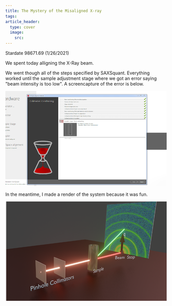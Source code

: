 ```yaml
---
title: The Mystery of the Misaligned X-ray
tags: 
article_header:
  type: cover
  image:
    src:
---
```



Stardate 98671.69 (1/26/2021)

We spent today alligning the X-Ray beam. 

We went though all of the steps specified by SAXSquant. Everything worked until the sample adjustment stage where we got an error saying "beam intensity is too low". A screencapture of the error is below. 

![intensity error](/files/intensity_error.png)

In the meantime, I made a render of the system because it was fun. 

![SAXS render](/files/render.png)
